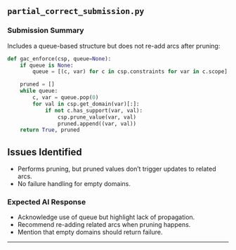 ## `partial_correct_submission.py`

### Submission Summary

Includes a queue-based structure but does not re-add arcs after pruning:

```python
def gac_enforce(csp, queue=None):
    if queue is None:
        queue = [(c, var) for c in csp.constraints for var in c.scope]

    pruned = []
    while queue:
        c, var = queue.pop(0)
        for val in csp.get_domain(var)[:]:
            if not c.has_support(var, val):
                csp.prune_value(var, val)
                pruned.append((var, val))
    return True, pruned
```
## Issues Identified

- Performs pruning, but pruned values don’t trigger updates to related arcs.
- No failure handling for empty domains.

### Expected AI Response

- Acknowledge use of queue but highlight lack of propagation.
- Recommend re-adding related arcs when pruning happens.
- Mention that empty domains should return failure.

---
